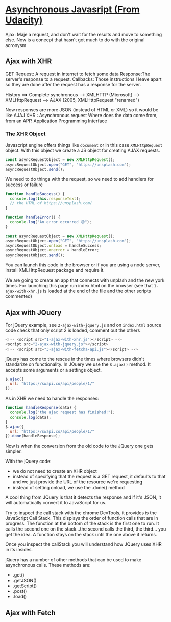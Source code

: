 # [Asynchronous Javasript (From Udacity)](https://classroom.udacity.com/nanodegrees/nd019/parts/c5795c43-ebd1-4da9-8af9-db1c95ccf9e4)

Ajax: Maje a request, and don't wait for the results and move to something else.
Now is a conecpt that hasn't got much to do with the original acronysm

## Ajax with XHR

GET Request: A request in internet to fetch some data
Response:The server's response to a request.
Callbacks: Those instructions I leave apart so they are done after the request has a response for the server.

History ==> Complete synchronous --> XMLHTTP (Microsoft) --> XMLHttpRequest --> AJAX (2005, XMLHttpRequest "renamed")

Now responses are more JSON (instead of HTML or XML) so it would be like AJAJ
XHR : Asynchronous request
Where does the data come from, from an API? Application Programming Interface

### The XHR Object

Javascript engine offers things like `document` or in this case `XMLHttpRequest` object.
With this object we create a JS object for creating AJAX requests.

```javascript
const asyncRequestObject = new XMLHttpRequest();
asyncRequestObject.open("GET", "https://unsplash.com");
asyncRequestObject.send();
```

We need to do things with the request, so we need to add handlers for success or failure

```javascript
function handleSuccess() {
  console.log(this.responseText);
  // the HTML of https://unsplash.com/
}

function handleError() {
  console.log("An error occurred 😞");
}

const asyncRequestObject = new XMLHttpRequest();
asyncRequestObject.open("GET", "https://unsplash.com");
asyncRequestObject.onload = handleSuccess;
asyncRequestObject.onerror = handleError;
asyncRequestObject.send();
```

You can launch this code in the browser or if you are using a node server,
install XMLHttpRequest package and require it.

We are going to create an app that connects with unplash and the new york times.
For launching this page run index.html on the browser (see that `1-ajax-with-xhr.js` is loaded at the end of the file and the other scripts commented)

## Ajax with JQuery

For jQuery example, see `2-ajax-with-jquery.js` and on `index.html` source code check
that only script 2 is loaded, comment out the others

```javascript
<!-- <script src="1-ajax-with-xhr.js"></script> -->
<script src="2-ajax-with-jquery.js"></script>
<!-- <script src="3-ajax-with-fetcha-api.js"></script> -->
```

jQuery has come to the rescue in the times where browsers didn't standarize on functionality.
In JQuery we use the `$.ajax()` method. It accepts some arguments or a settings object.

```javascript
$.ajax({
  url: "https://swapi.co/api/people/1/"
});
```

As in XHR we need to handle the responses:

```javascript
function handleResponse(data) {
  console.log("the ajax request has finished!");
  console.log(data);
}
$.ajax({
  url: "https://swapi.co/api/people/1/"
}).done(handleResponse);
```

Now is when the conversion from the old code to the JQuery one gets simpler.

With the jQuery code:

- we do not need to create an XHR object
- instead of specifying that the request is a GET request, it defaults to that and we just provide the URL of the resource we're requesting
- instead of setting onload, we use the .done() method

A cool thing from JQuery is that it detects the response and if it's JSON, it will automatically convert it to JavaScript for us.

Try to inspect the call stack with the chrome DevTools, it provides is the JavaScript Call Stack. This displays the order of function calls that are in progress. The function at the bottom of the stack is the first one to run. It calls the second one on the stack...the second calls the third, the third… you get the idea. A function stays on the stack until the one above it returns.

Once you inspect the callStack you will understand how JQuery uses XHR in its insides.

jQuery has a number of other methods that can be used to make asynchronous calls. These methods are:

- .get()
- .getJSON()
- .getScript()
- .post()
- .load()

## Ajax with Fetch
